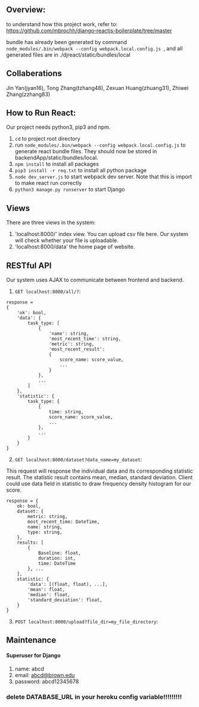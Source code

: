 ## Overview:
to understand how this project work, refer to:
https://github.com/mbrochh/django-reactjs-boilerplate/tree/master

bundle has already been generated by command `node_modules/.bin/webpack --config webpack.local.config.js
`, and all generated files are in ./djreact/static/bundles/local

## Collaberations
Jin Yan(jyan16), Tong Zhang(tzhang48), Zexuan Huang(zhuang31), Zhiwei Zhang(zzhang83)


## How to Run React:
Our project needs python3, pip3 and npm.

1. `cd` to project root directory
1. run `node_modules/.bin/webpack --config webpack.local.config.js` to generate react bundle files. They should now be
stored in backendApp/static/bundles/local.
1. `npm install` to install all packages
1. `pip3 install -r req.txt` to install all python package
1. `node dev_server.js` to start webpack dev server. Note that this is import to make react run correctly
1. `python3 manage.py runserver` to start Django

## Views
There are three views in the system:

1. 'localhost:8000/' index view. You can upload csv file here. Our system will check whether your file is uploadable.
1. 'localhost:8000/data' the home page of website.

## RESTful API
Our system uses AJAX to communicate between frontend and backend.


1. `GET localhost:8000/all/?`:

~~~~
response = 
{
    'ok': bool,
    'data': {
        task_type: [
            {
                'name': string,
                'most_recent_time': string,
                'metric': string,
                'most_recent_result': 
                {
                    score_name: score_value,
                    ...
                }
            }, 
            ...
        ]
    },
    'statistic': {
        task_type: {
            {
                time: string,
                score_name: score_value,
                ...
            },
            ...
        }
    }
}
~~~~

2. `GET localhost:8000/dataset?data_name=my_dataset`:

This request will response the individual data and its corresponding statistic result. The statistic result
contains mean, median, standard deviation. Client could use data field in statistic to draw frequency density histogram 
for our score.
~~~~
response = {
    ok: bool,
    dataset: {
        metric: string,
        most_recent_time: DateTime,
        name: string,
        type: string,
    },
    results: [
        {
            Baseline: float,
            duration: int,
            time: DateTime
        }, ...
    ],
    statistic: {
        'data': [(float, float), ...],
        'mean': float,
        'median': float,
        'standard_deviation': float,
    }
}
~~~~

3. `POST localhost:8000/upload?file_dir=my_file_directory`:


## Maintenance

#### Superuser for Django

1. name: abcd
1. email: abcd@brown.edu
1. password: abcd12345678


### delete DATABASE_URL in your heroku config variable!!!!!!!!!















